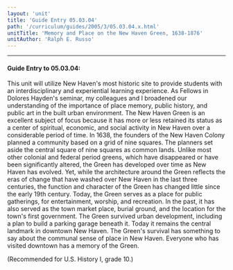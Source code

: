```yaml
---
layout: 'unit'
title: 'Guide Entry 05.03.04'
path: '/curriculum/guides/2005/3/05.03.04.x.html'
unitTitle: 'Memory and Place on the New Haven Green, 1638-1876'
unitAuthor: 'Ralph E. Russo'
---
```


<body>
<hr/>
 <h4>
  Guide Entry to 05.03.04:
 </h4>
 <p>
  This unit will utilize New Haven's most historic site to provide students with an interdisciplinary and experiential learning experience. As Fellows in Dolores Hayden's seminar, my colleagues and I broadened our understanding of the importance of place memory, public history, and public art in the built urban environment.  The New Haven Green is an excellent subject of focus because it has more or less retained its status as a center of spiritual, economic, and social activity in New Haven over a considerable period of time. In 1638, the founders of the New Haven Colony planned a community based on a grid of nine squares. The planners set aside the central square of nine squares as common lands. Unlike most other colonial and federal period greens, which have disappeared or have been significantly altered, the Green has developed over time as New Haven has evolved. Yet, while the architecture around the Green reflects the eras of change that have washed over New Haven in the last three centuries, the function and character of the Green has changed little since the early 19th century. Today, the Green serves as a place for public gatherings, for entertainment, worship, and recreation. In the past, it has also served as the town market place, burial ground, and the location for the town's first government. The Green survived urban development, including a plan to build a parking garage beneath it. Today it remains the central landmark in downtown New Haven. The Green's survival has something to say about the communal sense of place in New Haven. Everyone who has visited downtown has a memory of the Green.
 </p>
<p>
  (Recommended for U.S. History I, grade 10.)
 </p>

</body>
